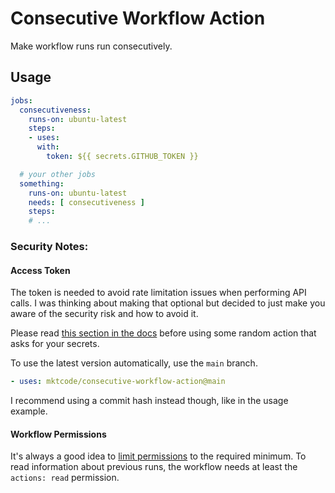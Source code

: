# Consecutive Workflow Action

Make workflow runs run consecutively.

## Usage

```yaml
jobs:
  consecutiveness:
    runs-on: ubuntu-latest
    steps:
    - uses: 
      with:
        token: ${{ secrets.GITHUB_TOKEN }}

  # your other jobs
  something:
    runs-on: ubuntu-latest
    needs: [ consecutiveness ]
    steps:
    # ...
```

### Security Notes:

#### Access Token

The token is needed to avoid rate limitation issues when performing API calls. I was thinking about making that optional but decided to just make you aware of the security risk and how to avoid it.

Please read [this section in the docs](https://docs.github.com/en/actions/learn-github-actions/security-hardening-for-github-actions#using-third-party-actions) before using some random action that asks for your secrets.

To use the latest version automatically, use the `main` branch.

```yaml
- uses: mktcode/consecutive-workflow-action@main
```

I recommend using a commit hash instead though, like in the usage example.

#### Workflow Permissions

It's always a good idea to [limit permissions](https://docs.github.com/en/actions/security-guides/automatic-token-authentication#permissions-for-the-github_token) to the required minimum. To read information about previous runs, the workflow needs at least the `actions: read` permission.

